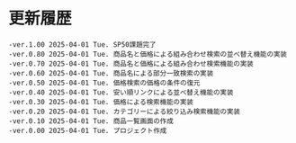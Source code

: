 # 更新履歴

	-ver.1.00 2025-04-01 Tue. SP50課題完了
	-ver.0.80 2025-04-01 Tue. 商品名と価格による組み合わせ検索の並べ替え機能の実装
	-ver.0.70 2025-04-01 Tue. 商品名と価格による組み合わせ検索機能の実装
	-ver.0.60 2025-04-01 Tue. 商品名による部分一致検索の実装
	-ver.0.50 2025-04-01 Tue. 価格検索の価格の条件の復元
	-ver.0.40 2025-04-01 Tue. 安い順リンクによる並べ替え機能の実装
	-ver.0.30 2025-04-01 Tue. 価格による検索機能の実装
	-ver.0.20 2025-04-01 Tue. カテゴリーによる絞り込み検索機能の実装
	-ver.0.10 2025-04-01 Tue. 商品一覧画面の作成
	-ver.0.00 2025-04-01 Tue. プロジェクト作成
